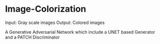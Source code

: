 # Image-Colorization
Input:
  Gray scale images
Output:
  Colored images

A Generative Adversarial Network which include a UNET based Generator and a PATCH Discriminator
